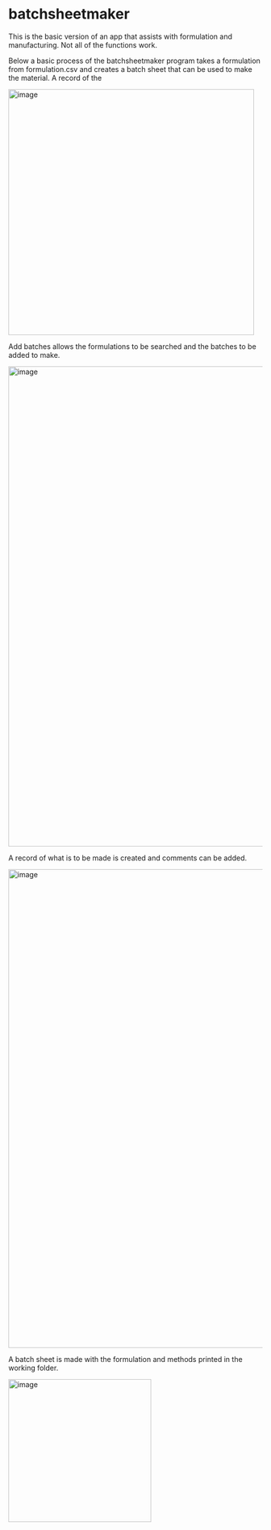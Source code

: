 # batchsheetmaker
This is the basic version of an app that assists with formulation and manufacturing. Not all of the functions work.

Below a basic process of the batchsheetmaker program takes a formulation from formulation.csv and creates a batch sheet that can be used to make the material. A record of the 

<img width="487" alt="image" src="https://github.com/user-attachments/assets/4d6a4a7c-13a7-4a33-928e-76b10d14bef5" />

Add batches allows the formulations to be searched and the batches to be added to make.

<img width="951" alt="image" src="https://github.com/user-attachments/assets/834dbc88-ba4b-42d2-9a3b-c5760c704da6" />

A record of what is to be made is created and comments can be added.

<img width="948" alt="image" src="https://github.com/user-attachments/assets/02516e1c-7e80-4a79-874c-ac5671ed9833" />

A batch sheet is made with the formulation and methods printed in the working folder.

<img width="283" alt="image" src="https://github.com/user-attachments/assets/a5272536-e9d7-41cc-ba9b-2cab3c780e86" />




